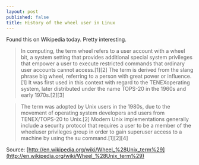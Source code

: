 ```yaml
---
layout: post
published: false
title: History of the wheel user in Linux
---
```

Found this on Wikipedia today. Pretty interesting.

> In computing, the term wheel refers to a user account with a wheel bit, a system setting that provides additional special system privileges that empower a user to execute restricted commands that ordinary user accounts cannot access.[1][2] The term is derived from the slang phrase big wheel, referring to a person with great power or influence.[1] It was first used in this context with regard to the TENEXoperating system, later distributed under the name TOPS-20 in the 1960s and early 1970s.[2][3]

> The term was adopted by Unix users in the 1980s, due to the movement of operating system developers and users from TENEX/TOPS-20 to Unix.[2] Modern Unix implementations generally include a security protocol that requires a user to be a member of the wheeluser privileges group in order to gain superuser access to a machine by using the su command.[1][2][4]

Source: [http://en.wikipedia.org/wiki/Wheel_%28Unix_term%29](http://en.wikipedia.org/wiki/Wheel_%28Unix_term%29)